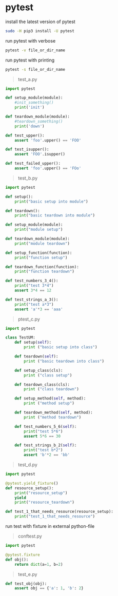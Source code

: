 # pytest

install the latest version of pytest

```bash
sudo -H pip3 install -U pytest
```

run pytest with verbose

```bash
pytest -v file_or_dir_name
```

run pytest with printing

```bash
pytest -s file_or_dir_name
```

> test_a.py

```python
import pytest

def setup_module(module):
    #init_something()
    print('init')

def teardown_module(module):
    #teardown_something()
    print('down')

def test_upper():
    assert 'foo'.upper() == 'FOO'

def test_isupper():
    assert 'FOO'.isupper()

def test_failed_upper():
    assert 'foo'.upper() == 'FOo'
```

> test_b.py

```python
import pytest

def setup():
    print("basic setup into module")

def teardown():
    print("basic teardown into module")

def setup_module(module):
    print("module setup")

def teardown_module(module):
    print("module teardown")

def setup_function(function):
    print("function setup")

def teardown_function(function):
    print("function teardown")

def test_numbers_3_4():
    print("test 3*4")
    assert 3*4 == 12

def test_strings_a_3():
    print("test a*3")
    assert 'a'*3 == 'aaa'
```

> ptest_c.py

```python
import pytest

class TestUM:
    def setup(self):
        print ("basic setup into class")

    def teardown(self):
        print ("basic teardown into class")

    def setup_class(cls):
        print ("class setup")

    def teardown_class(cls):
        print ("class teardown")

    def setup_method(self, method):
        print ("method setup")

    def teardown_method(self, method):
        print ("method teardown")

    def test_numbers_5_6(self):
        print("test 5*6")
        assert 5*6 == 30

    def test_strings_b_2(self):
        print("test b*2")
        assert 'b'*2 == 'bb'
```

> test_d.py

```python
import pytest

@pytest.yield_fixture()
def resource_setup():
    print("resource_setup")
    yield
    print("resource_teardown")

def test_1_that_needs_resource(resource_setup):
    print("test_1_that_needs_resource")
```

run test with fixture in external python-file

> conftest.py

```python
import pytest

@pytest.fixture
def obj():
    return dict(a=1, b=2)
```

> test_e.py

```python
def test_obj(obj):
    assert obj == {'a': 1, 'b': 2}
```

